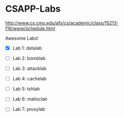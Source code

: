 # CSAPP-Labs

http://www.cs.cmu.edu/afs/cs/academic/class/15213-f16/www/schedule.html

Awesome Labs!

- [x] Lab 1: datalab

- [ ] Lab 2: bomblab

- [ ] Lab 3: attacklab

- [ ] Lab 4: cachelab

- [ ] Lab 5: tshlab

- [ ] Lab 6: malloclab

- [ ] Lab 7: proxylab
